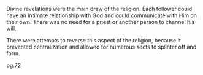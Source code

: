 Divine revelations were the main draw of the religion. Each follower could have an intimate relationship with God and could communicate with Him on their own. There was no need for a priest or another person to channel his will. 

There were attempts to reverse this aspect of the religion, because it prevented centralization and allowed for numerous sects to splinter off and form.

pg.72